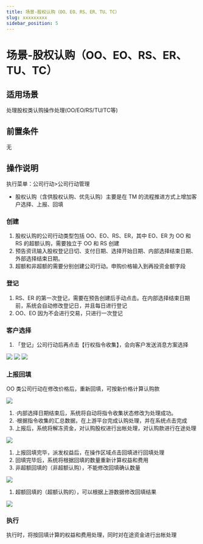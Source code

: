 ```yaml
---
title: 场景-股权认购（OO、EO、RS、ER、TU、TC）
slug: xxxxxxxxx
sidebar_position: 5
---
```



# 场景-股权认购（OO、EO、RS、ER、TU、TC）

## 适用场景

处理股权类认购操作处理(OO/EO/RS/TU/TC等)

## 前置条件

无

## 操作说明 

执行菜单：公司行动&gt;公司行动管理

- 股权认购（含供股权认购、优先认购）主要是在 TM 的流程推进方式上增加客户选择、上报、回填

### **创建**

1. 股权认购的公司行动类型包括 OO、EO、RS、ER，其中 EO、ER 为 OO 和 RS 的超额认购，需要独立于 OO 和 RS 创建 
2. 预告资讯输入股权登记日切、支付日期、选择开始日期、内部选择结束日期、外部选择结束日期。 
3. 超额和非超额的需要分别创建公司行动。申购价格输入到再投资金额字段

### **登记**

1. RS、ER 的第一次登记，需要在预告创建后手动点击。在内部选择结束日期前，系统会自动修改登记日，并且每日进行登记 
2.  OO、EO 因为不会进行交易，只进行一次登记

### **客户选择**

1. 「登记」公司行动后再点击【行权指令收集】，会向客户发送消息方案选择

<img src="/assets/YRwSbm7guoxPoNx46cJcqhr4nkb.png"/>

<img src="/assets/JZf1bvtPToVii5xa7Ogc5DCWnJb.png"/>

<img src="/assets/RUlVbE9ZxoO6qcxvjrycWwRkneb.png"/>

### **上报回填**

OO 类公司行动在修改价格后，重新回填，可按新价格计算认购款

<img src="/assets/CKcYbrBC0oVroixlidtcjFJ9npd.png"/>

1. ·内部选择日期结束后，系统将自动将指令收集状态修改为处理成功。 
2. ·根据指令收集的汇总数据，在上游平台完成认购处理，并在系统点击完成 
3. 上报后，系统将解冻资金，对认购股权进行出帐处理，对认购款进行在途处理

<img src="/assets/DVIWbqBDbocARHxYKgxcLpjRnub.png"/>

1. 上报回填完毕，派发权益后，在操作区域点击回填进行回填处理 
2. 回填完毕后，系统将根据回填的数量重新计算权益和费用 
3. 非超额回填的（非超额认购），不能修改回填确认数量 

<img src="/assets/FsRrbXZoIoA3Krx8y87cyDxcnrg.png"/>

1. 超额回填的（超额认购的），可以根据上游数据修改回填结果

<img src="/assets/WWsGbmoO0osl9RxfvJzcWSFknnc.png"/>

### **执行**

执行时，将按回填计算的权益和费用处理，同时对在途资金进行出帐处理

